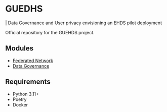# GUEDHS

| Data Governance and User privacy envisioning an EHDS pilot deployment

Official repository for the GUEHDS project.

## Modules

- [Federated Network](./federated_network/README.md)
- [Data Governance](./data_governance/README.md)

## Requirements

- Python 3.11+
- Poetry
- Docker
